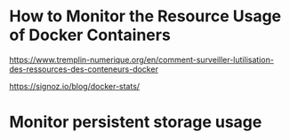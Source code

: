 # How to Monitor the Resource Usage of Docker Containers
https://www.tremplin-numerique.org/en/comment-surveiller-lutilisation-des-ressources-des-conteneurs-docker

https://signoz.io/blog/docker-stats/


# Monitor persistent storage usage
